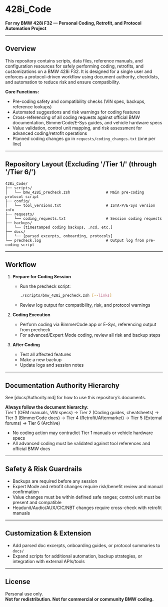 # 428i_Code

**For my BMW 428i F32 — Personal Coding, Retrofit, and Protocol Automation Project**

---

## Overview

This repository contains scripts, data files, reference manuals, and configuration resources for safely performing coding, retrofits, and customizations on a BMW 428i F32. It is designed for a single user and enforces a protocol-driven workflow using document authority, checklists, and automation to reduce risk and ensure compatibility.

**Core Functions:**
- Pre-coding safety and compatibility checks (VIN spec, backups, reference lookups)
- Automated suggestions and risk warnings for coding features
- Cross-referencing of all coding requests against official BMW documentation, BimmerCode/E-Sys guides, and vehicle hardware specs
- Value validation, control unit mapping, and risk assessment for advanced coding/retrofit operations
- Planned coding changes go in `requests/coding_changes.txt` (one per line)

---

## Repository Layout (Excluding '/Tier 1/' (through '/Tier 6/')

```plaintext
428i_Code/
├── scripts/
│   └── bmw_428i_precheck.zsh                # Main pre-coding protocol script
├── config/
│   └── tool_versions.txt                    # ISTA-P/E-Sys version info
├── requests/
│   └── coding_requests.txt                  # Session coding requests
├── backups/
│   └── [timestamped coding backups, .ncd, etc.]
├── docs/
│   └── [parsed excerpts, onboarding, protocols]
└── precheck.log                             # Output log from pre-coding script
```

---

## Workflow

1. **Prepare for Coding Session**
    - Run the precheck script:  
      ```sh
      ./scripts/bmw_428i_precheck.zsh [--links]
      ```
    - Review log output for compatibility, risk, and protocol warnings

3. **Coding Execution**
    - Perform coding via BimmerCode app or E-Sys, referencing output from precheck
    - For advanced/Expert Mode coding, review all risk and backup steps

4. **After Coding**
    - Test all affected features
    - Make a new backup
    - Update logs and session notes

---

## Documentation Authority Hierarchy
See [docs/Authority.md] for how to use this repository’s documents.

**Always follow the document hierarchy:**  
Tier 1 (OEM manuals, VIN specs) → Tier 2 (Coding guides, cheatsheets) → Tier 3 (BimmerCode docs) → Tier 4 (Retrofit/Aftermarket) → Tier 5 (External forums) → Tier 6 (Archive)

- No coding action may contradict Tier 1 manuals or vehicle hardware specs
- All advanced coding must be validated against tool references and official BMW docs

---

## Safety & Risk Guardrails

- Backups are required before any session
- Expert Mode and retrofit changes require risk/benefit review and manual confirmation
- Value changes must be within defined safe ranges; control unit must be present and compatible
- Headunit/Audio/AUX/CIC/NBT changes require cross-check with retrofit manuals

---

## Customization & Extension

- Add parsed doc excerpts, onboarding guides, or protocol summaries to `docs/`
- Expand scripts for additional automation, backup strategies, or integration with external APIs/tools

---

## License

Personal use only.  
**Not for redistribution. Not for commercial or community BMW coding.**

